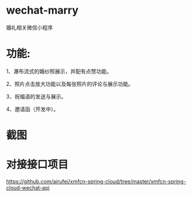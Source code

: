 # wechat-marry
婚礼相关微信小程序

# 功能:
1、瀑布流式的婚纱照展示，并配有点赞功能。

2、照片点击放大功能以及每张照片的评论与展示功能。

3、祝福语的发送与展示。

4、邀请函（开发中）。

# 截图


# 对接接口项目
https://github.com/airufei/xmfcn-spring-cloud/tree/master/xmfcn-spring-cloud-wechat-api
